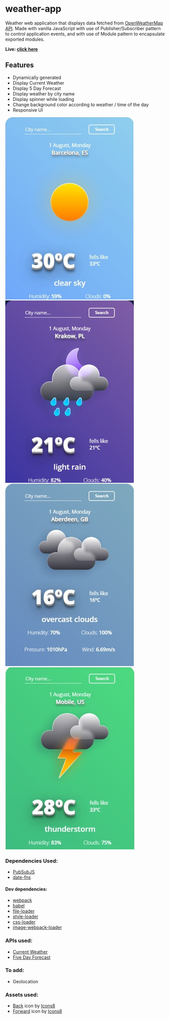 # weather-app

Weather web application that displays data fetched from [OpenWeatherMap API](https://openweathermap.org/). Made with vanilla JavaScript with use of Publisher/Subscriber pattern to control application events, and with use of Module pattern to encapsulate exported modules.

**Live: [click here](https://husky93.github.io/weather-app/)**

## Features
- Dynamically generated
- Display Current Weather
- Display 5 Day Forecast
- Display weather by city name
- Display spinner while loading
- Change background color according to weather / time of the day
- Responsive UI
 
![Sunny](https://github.com/husky93/weather-app/blob/main/sunny.jpg?raw=true)
![Night](https://github.com/husky93/weather-app/blob/main/night.jpg?raw=true)
![Cloudy](https://github.com/husky93/weather-app/blob/main/cloudy.jpg?raw=true)
![Thunder](https://github.com/husky93/weather-app/blob/main/thunder.jpg?raw=true)

### Dependencies Used:
- [PubSubJS](https://github.com/mroderick/PubSubJS)
- [date-fns](https://github.com/date-fns/date-fns)

#### Dev dependencies:
- [webpack](https://github.com/webpack/webpack)
- [babel](https://github.com/babel/babel)
- [file-loader](https://github.com/webpack-contrib/file-loader)
- [style-loader](https://github.com/webpack-contrib/style-loader)
- [css-loader](https://github.com/webpack-contrib/css-loader)
- [image-webpack-loader](https://github.com/tcoopman/image-webpack-loader)

### APIs used:
- [Current Weather](https://openweathermap.org/current)
- [Five Day Forecast](https://openweathermap.org/forecast5)

### To add:
- Geolocation

### Assets used:
- <a target="_blank" href="https://icons8.com/icon/RmKPpQoqIwH5/back">Back</a> icon by <a target="_blank" href="https://icons8.com">Icons8</a>
- <a target="_blank" href="https://icons8.com/icon/PgkW7OrWEEv4/forward">Forward</a> icon by <a target="_blank" href="https://icons8.com">Icons8</a>
